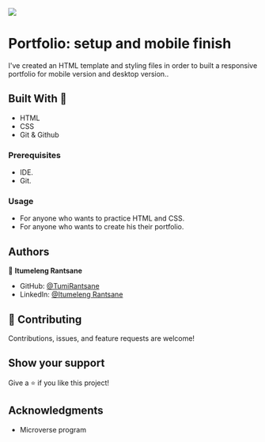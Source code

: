 ![](https://img.shields.io/badge/Microverse-blueviolet) 

# Portfolio: setup and mobile finish

I've created an HTML template and styling files in order to built a responsive portfolio for mobile version and desktop version..

## Built With 🔨

- HTML
- CSS
- Git & Github

### Prerequisites

- IDE.
- Git.

### Usage

- For anyone who wants to practice HTML and CSS.
- For anyone who wants to create his their portfolio.

## Authors

👤 **Itumeleng Rantsane**

- GitHub: [@TumiRantsane](https://github.com/TumiRantsane)
- LinkedIn: [@Itumeleng Rantsane](https://www.linkedin.com/in/itumeleng-rantsane-552a44244/)

## 🤝 Contributing

Contributions, issues, and feature requests are welcome!

## Show your support

Give a ⭐️ if you like this project!

## Acknowledgments

- Microverse program

